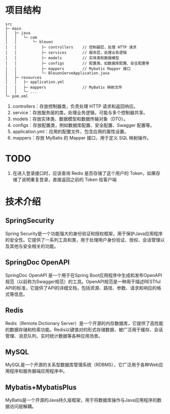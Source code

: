 # 项目结构

```
src
├─ main
│   ├─ java
│   │   └─ com
│   │       └─ bleuon
│   │           ├─ controllers    // 控制器层，处理 HTTP 请求
│   │           ├─ services       // 服务层，处理业务逻辑
│   │           ├─ models         // 实体类和数据模型
│   │           ├─ configs        // 配置类，如数据库配置、安全配置等
│   │           ├─ mappers        // Mybatis Mapper 接口
│   │           └─ BleuonServeApplication.java
│   ├─ resources
│   │   ├─ application.yml
│   │   ├─ mappers                // MyBatis 映射文件
│   │   └─ ...
└─ pom.xml
```

1. controllers：存放控制器类，负责处理 HTTP 请求和返回响应。
2. service：存放服务层的类，处理业务逻辑，可能与多个控制器共享。
3. models：存放实体类、数据模型和数据传输对象（DTO）。
4. configs：存放配置类，例如数据库配置、安全配置、Swagger 配置等。
5. application.yml：应用的配置文件，包含应用的属性设置。
6. mappers：存放 MyBatis 的 Mapper 接口，用于定义 SQL 映射操作。

# TODO

1. 在进入登录接口时，应该查询 Redis 是否存储了这个用户的 Token，如果存储了说明重复登录，直接返回之前的 Token 给客户端

# 技术介绍

## SpringSecurity

Spring Security是一个功能强大的身份验证和授权框架，用于保护Java应用程序的安全性。它提供了一系列工具和类，用于处理用户身份验证、授权、会话管理以及其他与安全相关的功能。

## SpringDoc OpenAPI

SpringDoc OpenAPI 是一个用于在Spring Boot应用程序中生成和发布OpenAPI规范（以前称为Swagger规范）的工具。OpenAPI规范是一种用于描述RESTful API的标准，它提供了API的详细文档，包括资源、路径、参数、请求和响应的格式等信息。

## Redis

Redis（Remote Dictionary Server）是一个开源的内存数据库，它提供了高性能的数据存储和检索功能。Redis以键值对的形式存储数据，被广泛用于缓存、会话管理、消息队列、实时统计数据等各种应用场景。

## MySQL

MySQL是一个开源的关系型数据库管理系统（RDBMS），它广泛用于各种Web应用程序和服务器端应用程序中。

## Mybatis+MybatisPlus

MyBatis是一个开源的Java持久层框架，用于将数据库操作与Java应用程序的数据访问层解耦。